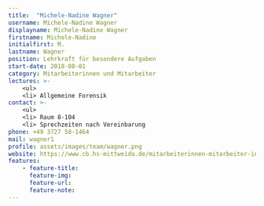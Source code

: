 ```yaml
---
title:  "Michele-Nadine Wagner"
username: Michele-Nadine Wagner
displayname: Michele-Nadine Wagner
firstname: Michele-Nadine
initialfirst: M.
lastname: Wagner
position: Lehrkraft für besondere Aufgaben
start-date: 2018-08-01
category: Mitarbeiterinnen und Mitarbeiter
lectures: >-
    <ul>
    <li> Allgemeine Forensik
contact: >-
    <ul>
    <li> Raum 8-104
    <li> Sprechzeiten nach Vereinbarung
phone: +49 3727 58-1464
mail: wagner1
profile: assets/images/team/wagner.png
website: https://www.cb.hs-mittweida.de/mitarbeiterinnen-mitarbeiter-in-ihren-fachgruppen/wagner-michele-nadine/
features:
    - feature-title: 
      feature-img: 
      feature-url: 
      feature-note: 
---
```

